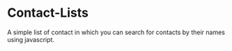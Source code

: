 # Contact-Lists
A simple list of contact in which you can search for contacts by their names using javascript.
